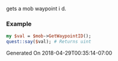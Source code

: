 gets a mob waypoint i d.
### Example

```perl
my $val = $mob->GetWaypointID();
quest::say($val); # Returns uint
```


Generated On 2018-04-29T00:35:14-07:00